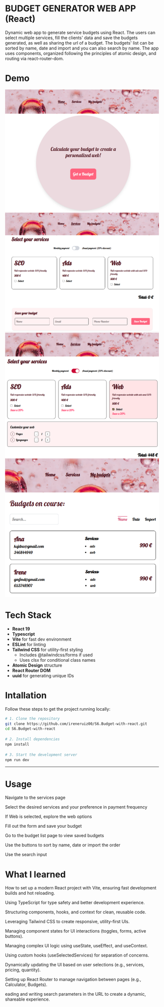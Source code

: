 # BUDGET GENERATOR WEB APP (React)

Dynamic web app to generate service budgets using React. 
The users can select multiple services, fill the clients' data and save the budgets generated, as well as sharing the url of a budget. The budgets' list can be sorted by name, date and import and you can also search by name. 
The app uses components, organized following the principles of atomic design, and routing via react-router-dom.

# Demo
![Budget App Home page screenshot](./public/home.PNG)
![Budget App Services page screenshot](./public/services.PNG)
![Budget App Services functionalities activated screenshot](./public/servicesActive.PNG)
![Budget App My budgets page screenshot](./public/myBudgets.PNG)

# Tech Stack

- **React 19**
- **Typescript**
- **Vite** for fast dev environment
- **ESLint** for linting
- **Tailwind CSS** for utility-first styling
    - Includes @tailwindcss/forms if used
    - Uses clsx for conditional class names
- **Atomic Design** structure
- **React Router DOM**
- **uuid** for generating unique IDs

# Intallation

Follow these steps to get the project running locally:
```bash
# 1. Clone the repository
git clone https://github.com/ireneruiz00/S6.Budget-with-react.git
cd S6.Budget-with-react

# 2. Install dependencies
npm install

# 3. Start the development server
npm run dev
```
---

# Usage

  Navigate to the services page

  Select the desired services and your preference in payment frequency

  If Web is selected, explore the web options

  Fill out the form and save your budget

  Go to the budget list page to view saved budgets

  Use the buttons to sort by name, date or import the order

  Use the search input

# What I learned

  How to set up a modern React project with Vite, ensuring fast development builds and hot reloading.

  Using TypeScript for type safety and better development experience.

  Structuring components, hooks, and context for clean, reusable code.

  Leveraging Tailwind CSS to create responsive, utility-first UIs.

  Managing component states for UI interactions (toggles, forms, active buttons).

  Managing complex UI logic using useState, useEffect, and useContext.

  Using custom hooks (useSelectedServices) for separation of concerns.

  Dynamically updating the UI based on user selections (e.g., services, pricing, quantity).

  Setting up React Router to manage navigation between pages (e.g., Calculator, Budgets).

  eading and writing search parameters in the URL to create a dynamic, shareable experience.